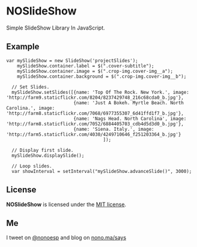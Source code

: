 NOSlideShow
===========

Simple SlideShow Library In JavaScript.

## Example

```
var mySlideShow = new SlideShow('projectSlides');
    mySlideShow.container.label = $(".cover-subtitle");
    mySlideShow.container.image = $(".crop-img.cover-img__a");
    mySlideShow.container.background = $(".crop-img.cover-img__b");

  // Set Slides.
  mySlideShow.setSlides([{name: 'Top Of The Rock. New York.', image: 'http://farm9.staticflickr.com/8204/8237429748_216c68cda0_b.jpg'},
                         {name: 'Just A Bokeh. Myrtle Beach. North Carolina.', image: 'http://farm8.staticflickr.com/7068/6977355307_6d41ffd1f7_b.jpg'},
                         {name: 'Nags Head. North Carolina', image: 'http://farm8.staticflickr.com/7052/6884405703_cdb4d5d3d0_b.jpg'},
                         {name: 'Siena. Italy.', image: 'http://farm5.staticflickr.com/4030/4249710646_f251203364_b.jpg'}
						            ]);

  // Display first slide.
  mySlideShow.displaySlide();

  // Loop slides.
  var showInterval = setInterval("mySlideShow.advanceSlide()", 3000);
```

## License

**NOSlideShow** is licensed under the [MIT license](http://opensource.org/licenses/MIT).

## Me

I tweet on [@nonoesp](http://www.twitter.com/nonoesp) and blog on [nono.ma/says](http://nono.ma/says)